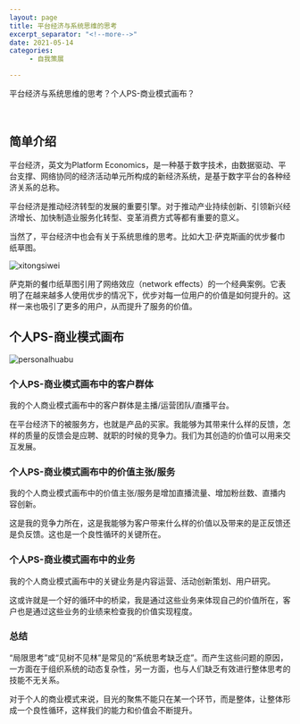 ```yaml
---
layout: page
title: 平台经济与系统思维的思考
excerpt_separator: "<!--more-->"
date: 2021-05-14
categories:
     - 自我策展

---
```

平台经济与系统思维的思考？个人PS-商业模式画布？
<!--more-->
&nbsp;
## 简单介绍

平台经济，英文为Platform Economics，是一种基于数字技术，由数据驱动、平台支撑、网络协同的经济活动单元所构成的新经济系统，是基于数字平台的各种经济关系的总称。

平台经济是推动经济转型的发展的重要引擎。对于推动产业持续创新、引领新兴经济增长、加快制造业服务化转型、变革消费方式等都有重要的意义。

当然了，平台经济中也会有关于系统思维的思考。比如大卫·萨克斯画的优步餐巾纸草图。

![xitongsiwei](https://gitee.com/EdisonQXF/Xiaofeng/raw/gh-pages/assets/images/xitongxunhuantu.png)

萨克斯的餐巾纸草图引用了网络效应（network effects）的一个经典案例。它表明了在越来越多人使用优步的情况下，优步对每一位用户的价值是如何提升的。这样一来也吸引了更多的用户，从而提升了服务的价值。

## 个人PS-商业模式画布

![personalhuabu](https://gitee.com/EdisonQXF/Xiaofeng/raw/gh-pages/assets/images/personalhuabu.png)

### 个人PS-商业模式画布中的客户群体

我的个人商业模式画布中的客户群体是主播/运营团队/直播平台。

在平台经济下的被服务方，也就是产品的买家。我能够为其带来什么样的反馈，怎样的质量的反馈会是应聘、就职的时候的竞争力。我们为其创造的价值可以用来交互发展。

### 个人PS-商业模式画布中的价值主张/服务

我的个人商业模式画布中的价值主张/服务是增加直播流量、增加粉丝数、直播内容创新。

这是我的竞争力所在，这是我能够为客户带来什么样的价值以及带来的是正反馈还是负反馈。这也是一个良性循环的关键所在。

### 个人PS-商业模式画布中的业务

我的个人商业模式画布中的关键业务是内容运营、活动创新策划、用户研究。

这或许就是一个好的循环中的桥梁，我是通过这些业务来体现自己的价值所在，客户也是通过这些业务的业绩来检查我的价值实现程度。

### 总结
“局限思考”或“见树不见林”是常见的“系统思考缺乏症”。而产生这些问题的原因，一方面在于组织系统的动态复杂性，另一方面，也与人们缺乏有效进行整体思考的技能不无关系。

对于个人的商业模式来说，目光的聚焦不能只在某一个环节，而是整体，让整体形成一个良性循环，这样我们的能力和价值会不断提升。